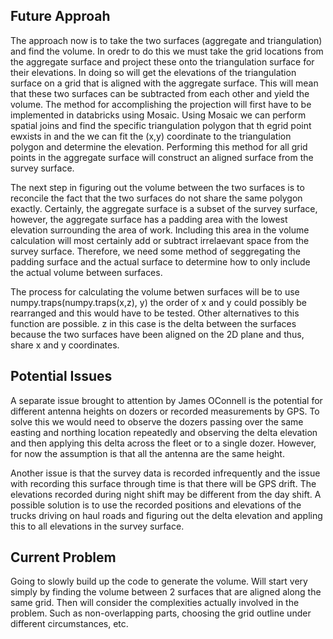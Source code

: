 ## Future Approah 
The approach now is to take the two surfaces (aggregate and triangulation) and find the volume. In oredr to do this we must take the grid locations from the aggregate surface and project these onto the triangulation surface for their elevations. In doing so will get the elevations of the triangulation surface on a grid that is aligned with the aggregate surface.  This will mean that these two surfaces can be subtracted from each other and yield the volume.  The method for accomplishing the projection will first have to be implemented in databricks using Mosaic. Using Mosaic we can perform spatial joins and find the specific triangulation polygon that th egrid point ewxists in and the we can fit the (x,y) coordinate to the triangulation polygon and determine the elevation. Performing this method for all grid points in the aggregate surface will construct an aligned surface from the survey surface. 

The next step in figuring out the volume between the two surfaces is to reconcile the fact that the two surfaces do not share the same polygon exactly. Certainly, the aggregate surface is a subset of the survey surface, however, the aggregate surface has a padding area with the lowest elevation surrounding the area of work. Including this area in the volume calculation will most certainly add or subtract irrelaevant space from the survey surface. Therefore, we need some method of seggregating the padding surface and the actual surface to determine how to only include the actual volume between surfaces. 

The process for calculating the volume betwen surfaces will be to use numpy.traps(numpy.traps(x,z), y) the order of x and y could possibly be rearranged and this would have to be tested. Other alternatives to this function are possible. z in this case is the delta between the surfaces because the two surfaces have been aligned on the 2D plane and thus, share x and y coordinates. 

## Potential Issues
A separate issue brought to attention by James OConnell is the potential for different antenna heights on dozers or recorded measurements by GPS. To solve this we would need to observe the dozers passing over the same easting and northing location repeatedly and observing the delta elevation and then applying this delta across the fleet or to a single dozer. However, for now the assumption is that all the antenna are the same height. 

Another issue is that the survey data is recorded infrequently and the issue with recording this surface through time is that there will be GPS drift. The elevations recorded during night shift may be different from the day shift. A possible solution is to use the recorded positions and elevations of the trucks driving on haul roads and figuring out the delta elevation and appling this to all elevations in the survey surface. 

## Current Problem
Going to slowly build up the code to generate the volume. Will start very simply by finding the volume between 2 surfaces that are aligned along the same grid. Then will consider the complexities actually involved in the problem. Such as non-overlapping parts, choosing the grid outline under different circumstances, etc.